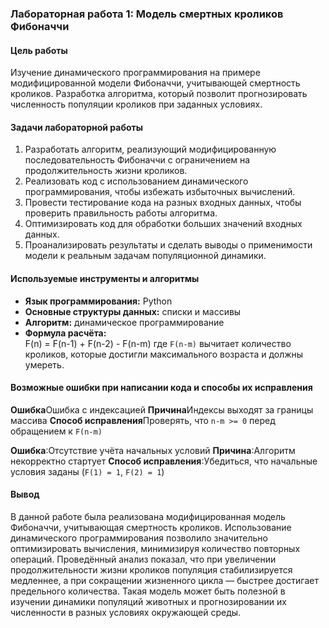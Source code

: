 ### **Лабораторная работа 1: Модель смертных кроликов Фибоначчи**

#### **Цель работы**
Изучение динамического программирования на примере модифицированной модели Фибоначчи, учитывающей смертность кроликов. Разработка алгоритма, который позволит прогнозировать численность популяции кроликов при заданных условиях.

#### **Задачи лабораторной работы**
1. Разработать алгоритм, реализующий модифицированную последовательность Фибоначчи с ограничением на продолжительность жизни кроликов.
2. Реализовать код с использованием динамического программирования, чтобы избежать избыточных вычислений.
3. Провести тестирование кода на разных входных данных, чтобы проверить правильность работы алгоритма.
4. Оптимизировать код для обработки больших значений входных данных.
5. Проанализировать результаты и сделать выводы о применимости модели к реальным задачам популяционной динамики.

#### **Используемые инструменты и алгоритмы**
- **Язык программирования:** Python
- **Основные структуры данных:** списки и массивы
- **Алгоритм:** динамическое программирование
- **Формула расчёта:**  
  F(n) = F(n-1) + F(n-2) - F(n-m)
  где `F(n-m)` вычитает количество кроликов, которые достигли максимального возраста и должны умереть.

#### **Возможные ошибки при написании кода и способы их исправления**
**Ошибка**Ошибка с индексацией
**Причина**Индексы выходят за границы массива
**Способ исправления**Проверять, что `n-m >= 0` перед обращением к `F(n-m)`

**Ошибка**:Отсутствие учёта начальных условий 
**Причина**:Алгоритм некорректно стартует
**Способ исправления**:Убедиться, что начальные условия заданы (`F(1) = 1`, `F(2) = 1`)

#### **Вывод**
В данной работе была реализована модифицированная модель Фибоначчи, учитывающая смертность кроликов. Использование динамического программирования позволило значительно оптимизировать вычисления, минимизируя количество повторных операций. Проведённый анализ показал, что при увеличении продолжительности жизни кроликов популяция стабилизируется медленнее, а при сокращении жизненного цикла — быстрее достигает предельного количества. Такая модель может быть полезной в изучении динамики популяций животных и прогнозировании их численности в разных условиях окружающей среды.



